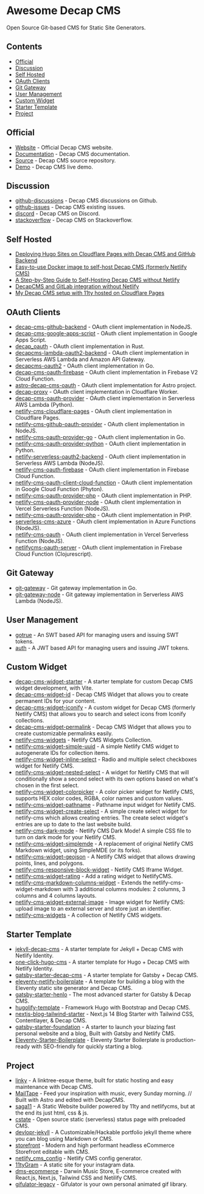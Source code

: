 # Awesome Decap CMS
Open Source Git-based CMS for Static Site Generators.

## Contents

- [Official](#official)
- [Discussion](#discussion)
- [Self Hosted](#self-hosted)
- [OAuth Clients](#oauth-clients)
- [Git Gateway](#git-gateway)
- [User Management](#user-management)
- [Custom Widget](#custom-widgets)
- [Starter Template](#starter-template)
- [Project](#project)

## Official

- [Website](https://decapcms.org/) - Official Decap CMS website.
- [Documentation](https://decapcms.org/docs/intro/) - Decap CMS documentation.
- [Source](https://github.com/decaporg/decap-cms) - Decap CMS source repository.
- [Demo](https://demo.decapcms.org/) - Decap CMS live demo.

## Discussion

- [github-discussions](https://github.com/decaporg/decap-cms/discussions) - Decap CMS discussions on Github.
- [github-issues](https://github.com/decaporg/decap-cms/issues) - Decap CMS existing issues.
- [discord](https://decapcms.org/chat) - Decap CMS on Discord.
- [stackoverflow](https://stackoverflow.com/questions/tagged/decap-cms) - Decap CMS on Stackoverflow.

## Self Hosted

- [Deploying Hugo Sites on Cloudflare Pages with Decap CMS and GitHub Backend](https://www.abhishek-tiwari.com/deploying-hugo-sites-on-cloudflare-pages-with-decap-cms-and-github-backend/)
- [Easy-to-use Docker image to self-host Decap CMS (formerly Netlify CMS)](https://github.com/itsmejoeeey/docker-decap-cms-standalone)
- [A Step-by-Step Guide to Self-Hosting Decap CMS without Netlify](https://www.njfamirm.ir/en/blog/self-hosting-decap-cms/)
- [DecapCMS and GitLab integration without Netlify](https://predragtasevski.com/blog/decapcms-and-gitlab-integration-without-netlify)
- [My Decap CMS setup with 11ty hosted on Cloudflare Pages](https://www.patrickgrey.co.uk/notes/2024-09-21-my-decap-cms-setup-with-11ty-hosted-on-cloudflare-pages/)

## OAuth Clients

- [decap-cms-github-backend](https://github.com/njfamirm/decap-cms-github-backend) - OAuth client implementation in NodeJS.
- [decap-cms-google-apps-script](https://github.com/nuzulul/decap-cms-google-apps-script) - OAuth client implementation in Google Apps Script.
- [decap_oauth](https://github.com/augustogunsch/decap_oauth) - OAuth client implementation in Rust.
- [decapcms-lambda-oauth2-backend](https://github.com/daisuke-awaji/decapcms-lambda-oauth2-backend) - OAuth client implementation in Serverless AWS Lambda and Amazon API Gateway.
- [decapcms-oauth2](https://github.com/alukovenko/decapcms-oauth2) - OAuth client implementation in Go.
- [decap-cms-oauth-firebase](https://github.com/BTx123/decap-cms-oauth-firebase) - OAuth client implementation in Firebase V2 Cloud Function.
- [astro-decap-cms-oauth](https://github.com/dorukgezici/astro-decap-cms-oauth) - OAuth client implementation for Astro project.
- [decap-proxy](https://github.com/sterlingwes/decap-proxy) - OAuth client implementation in Cloudflare Worker.
- [decap-cms-oauth-provider](https://github.com/openaq/decap-cms-oauth-provider) - OAuth client implementation in Serverless AWS Lambda (Python).
- [netlify-cms-cloudflare-pages](https://github.com/i40west/netlify-cms-cloudflare-pages) - OAuth client implementation in Cloudflare Pages.
- [netlify-cms-github-oauth-provider](https://github.com/vencax/netlify-cms-github-oauth-provider) - OAuth client implementation in NodeJS.
- [netlify-cms-oauth-provider-go](https://github.com/igk1972/netlify-cms-oauth-provider-go) - OAuth client implementation in Go.
- [
netlify-cms-oauth-provider-python](https://github.com/davidejones/netlify-cms-oauth-provider-python) - OAuth client implementation in Python.
- [netlify-serverless-oauth2-backend](https://github.com/marksteele/netlify-serverless-oauth2-backend) - OAuth client implementation in Serverless AWS Lambda (NodeJS).
- [netlify-cms-oauth-firebase](https://github.com/Herohtar/netlify-cms-oauth-firebase) - OAuth client implementation in Firebase Cloud Function.
- [netlify-cms-oauth-client-cloud-function](https://github.com/abcalderon3/netlify-cms-oauth-client-cloud-function) - OAuth client implementation in Google Cloud Function (Phyton).
- [netlify-cms-oauth-provider-php](https://github.com/TSV-Zorneding-1920/netlify-cms-oauth-provider-php) - OAuth client implementation in PHP.
- [netlify-cms-oauth-provider-node](https://github.com/bericp1/netlify-cms-oauth-provider-node) - OAuth client implementation in Vercel Serverless Function (NodeJS).
- [netlify-cms-oauth-provider-php](https://github.com/mcdeck/netlify-cms-oauth-provider-php) - OAuth client implementation in PHP.
- [serverless-cms-azure](https://github.com/deepbass/serverless-cms-azure) - OAuth client implementation in Azure Functions (NodeJS).
- [netlify-cms-oauth](https://github.com/ublabs/netlify-cms-oauth) - OAuth client implementation in Vercel Serverless Function (NodeJS).
- [netlifycms-oauth-server](https://github.com/hatappo/netlifycms-oauth-server) - OAuth client implementation in Firebase Cloud Function (Clojurescript).

## Git Gateway

- [git-gateway](https://github.com/netlify/git-gateway) - Git gateway implementation in Go.
- [git-gateway-node](https://github.com/pspizzo/git-gateway-node) - Git gateway implementation in Serverless AWS Lambda (NodeJS).

## User Management
- [gotrue](https://github.com/netlify/gotrue) - An SWT based API for managing users and issuing SWT tokens.
- [auth](https://github.com/supabase/auth) - A JWT based API for managing users and issuing JWT tokens.

## Custom Widget

- [decap-cms-widget-starter](https://github.com/iamspark1e/decap-cms-widget-starter) - A starter template for custom Decap CMS widget development, with Vite.
- [decap-cms-widget-id](https://github.com/clean-commit/decap-cms-widget-id) - Decap CMS Widget that allows you to create permanent IDs for your content.
- [decap-cms-widget-iconify](https://github.com/fgnass/decap-cms-widget-iconify) - A custom widget for Decap CMS (formerly Netlify CMS) that allows you to search and select icons from Iconify collections.
- [decap-cms-widget-permalink](https://github.com/clean-commit/decap-cms-widget-permalink) - Decap CMS Widget that allows you to create customizable permalinks easily.
- [netlify-cms-widgets](https://github.com/ekoeryanto/netlify-cms-widgets) - Netlify CMS Widgets Collection.
- [netlify-cms-widget-simple-uuid](https://github.com/sformisano/netlify-cms-widget-simple-uuid) - A simple Netlify CMS widget to autogenerate IDs for collection items.
- [netlify-cms-widget-inline-select](https://github.com/karolis-sh/netlify-cms-widget-inline-select) - Radio and multiple select checkboxes widget for Netlify CMS.
- [netlify-cms-widget-nested-select](https://github.com/kbravh/netlify-cms-widget-nested-select) - A widget for Netlify CMS that will conditionally show a second select with its own options based on what's chosen in the first select.
- [netlify-cms-widget-colorpicker](https://github.com/felixboet/netlify-cms-widget-colorpicker) - A color picker widget for Netlify CMS, supports HEX color codes, RGBA, color names and custom values.
- [netlify-cms-widget-pathname](https://github.com/karolis-sh/netlify-cms-widget-pathname) - Pathname input widget for Netlify CMS.
- [netlify-cms-widget-create-select](https://github.com/Andful/netlify-cms-widget-create-select) - A simple create select widget for netlify-cms which allows creating entries. The create select widget's entries are up to date to the last website build.
- [netlify-cms-dark-mode](https://github.com/Nats-ji/netlify-cms-dark-mode) - Netlify CMS Dark Mode! A simple CSS file to turn on dark mode for your Netlify CMS.
- [netlify-cms-widget-simplemde](https://github.com/iamspark1e/netlify-cms-widget-simplemde) - A replacement of original Netlify CMS Markdown widget, using SimpleMDE (or its forks).
- [netlify-cms-widget-geojson](https://github.com/jfrankl/netlify-cms-widget-geojson) - A Netlify CMS widget that allows drawing points, lines, and polygons.
- [netlify-cms-responsive-block-widget](https://github.com/BitBravo/netlify-cms-responsive-block-widget) - Netlify CMS Iframe Widget.
- [netlify-cms-widget-rating](https://github.com/jaclyntan/netlify-cms-widget-rating) - Add a rating widget to NetlifyCMS.
- [netlify-cms-markdown-columns-widget](https://github.com/Ys-sudo/netlify-cms-markdown-columns-widget) - Extends the netlify-cms-widget-markdown with 3 additional columns modules: 2 columns, 3 columns and 4 columns layouts.
- [netlify-cms-widget-external-image](https://github.com/mvolfik/netlify-cms-widget-external-image) - Image widget for Netlify CMS: upload image to an external server and store just an identifier.
- [netlify-cms-widgets](https://github.com/marcomontalbano/netlify-cms-widgets) - A collection of Netlify CMS widgets.

## Starter Template

- [jekyll-decap-cms](https://github.com/decaporg/jekyll-decap-cms) - A starter template for Jekyll + Decap CMS with Netlify Identity.
- [one-click-hugo-cms](https://github.com/decaporg/one-click-hugo-cms) - A starter template for Hugo + Decap CMS with Netlify Identity.
- [gatsby-starter-decap-cms](https://github.com/decaporg/gatsby-starter-decap-cms) - A starter template for Gatsby + Decap CMS.
- [eleventy-netlify-boilerplate](https://github.com/danurbanowicz/eleventy-netlify-boilerplate) - A template for building a blog with the Eleventy static site generator and Decap CMS.
- [gatsby-starter-henlo](https://github.com/clean-commit/gatsby-starter-henlo) - The most advanced starter for Gatsby & Decap CMS.
- [hugolify-template](https://github.com/Hugolify/hugolify-template) - Framework Hugo with Bootstrap and Decap CMS.
- [nextjs-blog-tailwind-starter](https://github.com/ositaka/nextjs-blog-tailwind-starter) - Next.js 14 Blog Starter with Tailwind CSS, Contentlayer, & Decap CMS.
- [gatsby-starter-foundation](https://github.com/stackrole/gatsby-starter-foundation) - A starter to launch your blazing fast personal website and a blog, Built with Gatsby and Netlify CMS.
- [Eleventy-Starter-Boilerplate](https://github.com/ixartz/Eleventy-Starter-Boilerplate) - Eleventy Starter Boilerplate is production-ready with SEO-friendly for quickly starting a blog. 

## Project

- [linky](https://github.com/paulroub/linky) - A linktree-esque theme, built for static hosting and easy maintenance with Decap CMS.
- [MailTape](https://github.com/MailTape/MailTape) - Feed your inspiration with music, every Sunday morning. // Built with Astro and edited with DecapCMS.
- [saga11](https://github.com/mortendk/saga11) - A Static Website builder powered by 11ty and netlifycms, but at the end its just html, css & js.
- [cstate](https://github.com/cstate/cstate) - Open source static (serverless) status page with preloaded CMS.
- [devlopr-jekyll](https://github.com/sujaykundu777/devlopr-jekyll) - A Customizable/Hackable portfolio jekyll theme where you can blog using Markdown or CMS.
- [storefront](https://github.com/ecomplus/storefront) - Modern and high performant headless eCommerce Storefront editable with CMS.
- [netlify_cms_config](https://github.com/oscarotero/netlify_cms_config) - Netlify CMS config generator.
- [11tyGram](https://github.com/ItaiAxelrad/11tyGram) - A static site for your instagram data.
- [dms-ecommerce](https://github.com/luizfverissimo/dms-ecommerce) - Darwin Music Store, E-commerce created with React.js, Next.js, Tailwind CSS and Netilify CMS.
- [gifulator-legacy](https://github.com/pbredenberg/gifulator-legacy) - Gifulator is your own personal animated gif library.